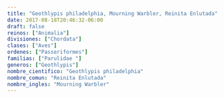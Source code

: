 ```yaml
---
title: "Geothlypis philadelphia, Mourning Warbler, Reinita Enlutada"
date: 2017-08-18T20:46:32-06:00
draft: false
reinos: ["Animalia"]
divisiones: ["Chordata"]
clases: ["Aves"]
ordenes: ["Passeriformes"]
familias: ["Parulidae "]
generos: ["Geothlypis"]
nombre_cientifico: "Geothlypis philadelphia"
nombre_comun: "Reinita Enlutada"
nombre_ingles: "Mourning Warbler"
---
```

